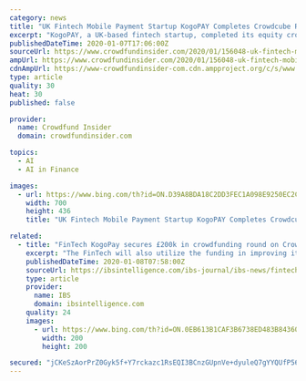 ```yaml
---
category: news
title: "UK Fintech Mobile Payment Startup KogoPAY Completes Crowdcube Round With More Than £200,000 Secured"
excerpt: "KogoPAY, a UK-based fintech startup, completed its equity crowdfunding round on Crowdcube with more ... and investing in improved efficiency and customer service using AI."
publishedDateTime: 2020-01-07T17:06:00Z
sourceUrl: https://www.crowdfundinsider.com/2020/01/156048-uk-fintech-mobile-payment-startup-kogopay-completes-crowdcube-round-with-more-than-200000-secured/
ampUrl: https://www.crowdfundinsider.com/2020/01/156048-uk-fintech-mobile-payment-startup-kogopay-completes-crowdcube-round-with-more-than-200000-secured/amp/
cdnAmpUrl: https://www-crowdfundinsider-com.cdn.ampproject.org/c/s/www.crowdfundinsider.com/2020/01/156048-uk-fintech-mobile-payment-startup-kogopay-completes-crowdcube-round-with-more-than-200000-secured/amp/
type: article
quality: 30
heat: 30
published: false

provider:
  name: Crowdfund Insider
  domain: crowdfundinsider.com

topics:
  - AI
  - AI in Finance

images:
  - url: https://www.bing.com/th?id=ON.D39A8BDA18C2DD3FEC1A098E9250EC2C
    width: 700
    height: 436
    title: "UK Fintech Mobile Payment Startup KogoPAY Completes Crowdcube Round With More Than £200,000 Secured"

related:
  - title: "FinTech KogoPay secures £200k in crowdfunding round on Crowdcube"
    excerpt: "The FinTech will also utilize the funding in improving its customer experience and efficiency using AI. Established in 2018, KogoPAY is a FinTech that provides a mobile payment app and aims to deliver instant transactions between Europe and Asia and local ..."
    publishedDateTime: 2020-01-08T07:58:00Z
    sourceUrl: https://ibsintelligence.com/ibs-journal/ibs-news/fintech-kogopay-secures-200k-in-crowdfunding-round-on-crowdcube/
    type: article
    provider:
      name: IBS
      domain: ibsintelligence.com
    quality: 24
    images:
      - url: https://www.bing.com/th?id=ON.0EB613B1CAF3B6738ED483B84360514B
        width: 200
        height: 200

secured: "jCKeSzAorPrZ0Gyk5f+Y7rckazc1RsEQI3BCnzGUpnVe+dyuleQ7gYYQUfP56d9tItTTIvFg7R7aYFssOFEedIABQB68K6K+MSu+T33V3cFh85CcwWvB9qSoRylRyrx3bGbm/JVJb56HC7JwQ6qe3cdsLB0Wips+S53QgaNKLzQKv/JQkITXaCP9gW6+yG9V4aoVoLjEjM3QUCaew4nPtjWb6eaGZ6jqa2kC8zwsLusw+qJgmZuH5bhfG5R4mbZFGUYfOKRmxiDitC4jKbWMiQ==;HZuXvv3b0ZE5sZJxdF+DmQ=="
---
```


